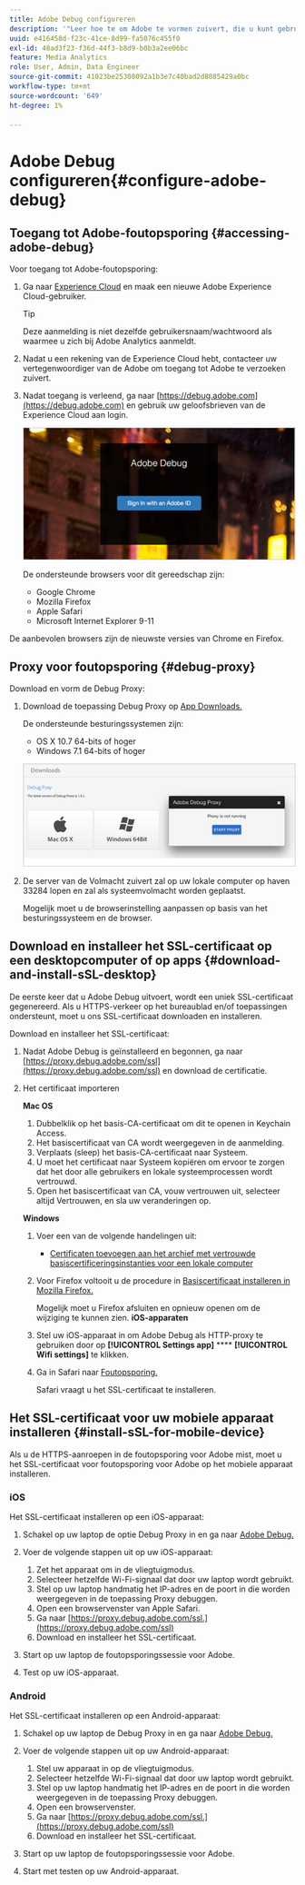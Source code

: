 ```yaml
---
title: Adobe Debug configureren
description: '"Leer hoe te om Adobe te vormen zuivert, die u kunt gebruiken om de implementaties van SDK van Media problemen op te lossen."'
uuid: e416458d-f23c-41ce-8d99-fa5076c455f0
exl-id: 48ad3f23-f36d-44f3-b8d9-b0b3a2ee06bc
feature: Media Analytics
role: User, Admin, Data Engineer
source-git-commit: 41023be25308092a1b3e7c40bad2d8085429a0bc
workflow-type: tm+mt
source-wordcount: '649'
ht-degree: 1%

---
```


# Adobe Debug configureren{#configure-adobe-debug}

## Toegang tot Adobe-foutopsporing {#accessing-adobe-debug}

Voor toegang tot Adobe-foutopsporing:

1. Ga naar [Experience Cloud](https://www.marketing.adobe.com/) en maak een nieuwe Adobe Experience Cloud-gebruiker.

   >[!TIP]
   >
   >Deze aanmelding is niet dezelfde gebruikersnaam/wachtwoord als waarmee u zich bij Adobe Analytics aanmeldt.

1. Nadat u een rekening van de Experience Cloud hebt, contacteer uw vertegenwoordiger van de Adobe om toegang tot Adobe te verzoeken zuivert.
1. Nadat toegang is verleend, ga naar [https://debug.adobe.com](https://debug.adobe.com) en gebruik uw geloofsbrieven van de Experience Cloud aan login.

   ![](assets/adobe-debug-login.png)

   De ondersteunde browsers voor dit gereedschap zijn:
   * Google Chrome
   * Mozilla Firefox
   * Apple Safari
   * Microsoft Internet Explorer 9-11

De aanbevolen browsers zijn de nieuwste versies van Chrome en Firefox.

## Proxy voor foutopsporing {#debug-proxy}

Download en vorm de Debug Proxy:

1. Download de toepassing Debug Proxy op [App Downloads.](https://debug.adobe.com/#/downloads)

   De ondersteunde besturingssystemen zijn:
   * OS X 10.7 64-bits of hoger
   * Windows 7.1 64-bits of hoger

   ![](assets/debug-proxy-app.png)

1. De server van de Volmacht zuivert zal op uw lokale computer op haven 33284 lopen en zal als systeemvolmacht worden geplaatst.

   Mogelijk moet u de browserinstelling aanpassen op basis van het besturingssysteem en de browser.

## Download en installeer het SSL-certificaat op een desktopcomputer of op apps {#download-and-install-sSL-desktop}

De eerste keer dat u Adobe Debug uitvoert, wordt een uniek SSL-certificaat gegenereerd. Als u HTTPS-verkeer op het bureaublad en/of toepassingen ondersteunt, moet u ons SSL-certificaat downloaden en installeren.

Download en installeer het SSL-certificaat:

1. Nadat Adobe Debug is geïnstalleerd en begonnen, ga naar [https://proxy.debug.adobe.com/ssl](https://proxy.debug.adobe.com/ssl) en download de certificatie.
1. Het certificaat importeren

   **Mac OS**
   1. Dubbelklik op het basis-CA-certificaat om dit te openen in Keychain Access.
   1. Het basiscertificaat van CA wordt weergegeven in de aanmelding.
   1. Verplaats (sleep) het basis-CA-certificaat naar Systeem.
   1. U moet het certificaat naar Systeem kopiëren om ervoor te zorgen dat het door alle gebruikers en lokale systeemprocessen wordt vertrouwd.
   1. Open het basiscertificaat van CA, vouw vertrouwen uit, selecteer altijd Vertrouwen, en sla uw veranderingen op.

   **Windows**
   1. Voer een van de volgende handelingen uit:

      * [Certificaten toevoegen aan het archief met vertrouwde basiscertificeringsinstanties voor een lokale computer](https://technet.microsoft.com/en-us/library/cc754841.aspx#BKMK_addlocal)
   1. Voor Firefox voltooit u de procedure in [Basiscertificaat installeren in Mozilla Firefox.](https://wiki.wmtransfer.com/projects/webmoney/wiki/Installing_root_certificate_in_Mozilla_Firefox)

      Mogelijk moet u Firefox afsluiten en opnieuw openen om de wijziging te kunnen zien.
   **iOS-apparaten**
   1. Stel uw iOS-apparaat in om Adobe Debug als HTTP-proxy te gebruiken door op **[!UICONTROL Settings app]** **** **[!UICONTROL Wifi settings]** te klikken.

   1. Ga in Safari naar [Foutopsporing.](https://proxy.debug.adobe.com/ssl)

      Safari vraagt u het SSL-certificaat te installeren.




## Het SSL-certificaat voor uw mobiele apparaat installeren {#install-sSL-for-mobile-device}

Als u de HTTPS-aanroepen in de foutopsporing voor Adobe mist, moet u het SSL-certificaat voor foutopsporing voor Adobe op het mobiele apparaat installeren.

### iOS

Het SSL-certificaat installeren op een iOS-apparaat:

1. Schakel op uw laptop de optie Debug Proxy in en ga naar [Adobe Debug.](https://debug.adobe.com)
1. Voer de volgende stappen uit op uw iOS-apparaat:
   1. Zet het apparaat om in de vliegtuigmodus.
   1. Selecteer hetzelfde Wi-Fi-signaal dat door uw laptop wordt gebruikt.
   1. Stel op uw laptop handmatig het IP-adres en de poort in die worden weergegeven in de toepassing Proxy debuggen.
   1. Open een browservenster van Apple Safari.
   1. Ga naar [https://proxy.debug.adobe.com/ssl.](https://proxy.debug.adobe.com/ssl)
   1. Download en installeer het SSL-certificaat.

1. Start op uw laptop de foutopsporingssessie voor Adobe.
1. Test op uw iOS-apparaat.

### Android

Het SSL-certificaat installeren op een Android-apparaat:

1. Schakel op uw laptop de Debug Proxy in en ga naar [Adobe Debug.](https://debug.adobe.com)
1. Voer de volgende stappen uit op uw Android-apparaat:
   1. Stel uw apparaat in op de vliegtuigmodus.
   1. Selecteer hetzelfde Wi-Fi-signaal dat door uw laptop wordt gebruikt.
   1. Stel op uw laptop handmatig het IP-adres en de poort in die worden weergegeven in de toepassing Proxy debuggen.
   1. Open een browservenster.
   1. Ga naar [https://proxy.debug.adobe.com/ssl.](https://proxy.debug.adobe.com/ssl)
   1. Download en installeer het SSL-certificaat.

1. Start op uw laptop de foutopsporingssessie voor Adobe.
1. Start met testen op uw Android-apparaat.
